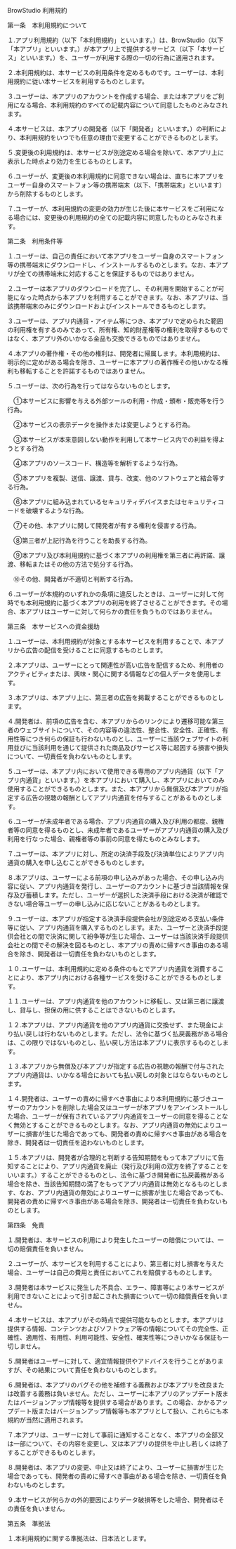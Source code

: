 BrowStudio 利用規約

第一条　本利用規約について

１.アプリ利用規約（以下「本利用規約」といいます。）は、BrowStudio（以下「本アプリ」といいます。）が本アプリ上で提供するサービス（以下「本サービス」といいます。）を、ユーザーが利用する際の一切の行為に適用されます。

２.本利用規約は、本サービスの利用条件を定めるものです。ユーザーは、本利用規約に従い本サービスを利用するものとします。

３.ユーザーは、本アプリのアカウントを作成する場合、または本アプリをご利用になる場合、本利用規約のすべての記載内容について同意したものとみなされます。

４.本サービスは、本アプリの開発者（以下「開発者」といいます。）の判断により、本利用規約をいつでも任意の理由で変更することができるものとします。

５.変更後の利用規約は、本サービスが別途定める場合を除いて、本アプリ上に表示した時点より効力を生じるものとします。

６.ユーザーが、変更後の本利用規約に同意できない場合は、直ちに本アプリをユーザー自身のスマートフォン等の携帯端末（以下、「携帯端末」といいます）から削除するものとします。

７.ユーザーが、本利用規約の変更の効力が生じた後に本サービスをご利用になる場合には、変更後の利用規約の全ての記載内容に同意したものとみなされます。

 

第二条　利用条件等

１.ユーザーは、自己の責任において本アプリをユーザー自身のスマートフォン等の携帯端末にダウンロードし、インストールするものとします。なお、本アプリが全ての携帯端末に対応することを保証するものではありません。

２.ユーザーは本アプリのダウンロードを完了し、その利用を開始することが可能になった時点から本アプリを利用することができます。なお、本アプリは、当該携帯端末のみにダウンロードおよびインストールできるものとします。

３.ユーザーは、アプリ内通貨・アイテム等につき、本アプリで定められた範囲の利用権を有するのみであって、所有権、知的財産権等の権利を取得するものではなく、本アプリ外のいかなる金品も交換できるものではありません。

４.本アプリの著作権・その他の権利は、開発者に帰属します。本利用規約は、明示的に定めがある場合を除き、ユーザーに本アプリの著作権その他いかなる権利も移転することを許諾するものではありません。

５.ユーザーは、次の行為を行ってはならないものとします。

　①本サービスに影響を与える外部ツールの利用・作成・頒布・販売等を行う行為。

　②本サービスの表示データを操作または変更しようとする行為。

　③本サービスが本来意図しない動作を利用して本サービス内での利益を得ようとする行為

　④本アプリのソースコード、構造等を解析するような行為。

　⑤本アプリを複製、送信、譲渡、貸与、改変、他のソフトウェアと結合等する行為。

　⑥本アプリに組み込まれているセキュリティデバイスまたはセキュリティコードを破壊するような行為。

　⑦その他、本アプリに関して開発者が有する権利を侵害する行為。

　⑧第三者が上記行為を行うことを助長する行為。

　⑨本アプリ及び本利用規約に基づく本アプリの利用権を第三者に再許諾、譲渡、移転またはその他の方法で処分する行為。

　⑩その他、開発者が不適切と判断する行為。

６.ユーザーが本規約のいずれかの条項に違反したときは、ユーザーに対して何時でも本利用規約に基づく本アプリの利用を終了させることができます。その場合、本アプリはユーザーに対して何らかの責任を負うものではありません。

 

第三条　本サービスへの資金援助

１.ユーザーは、本利用規約が対象とする本サービスを利用することで、本アプリから広告の配信を受けることに同意するものとします。

２.本アプリは、ユーザーにとって関連性が高い広告を配信するため、利用者のアクティビティまたは、興味・関心に関する情報などの個人データを使用します。

３.本アプリは、本アプリ上に、第三者の広告を掲載することができるものとします。

４.開発者は、前項の広告を含む、本アプリからのリンクにより遷移可能な第三者のウェブサイトについて、その内容等の違法性、整合性、安全性、正確性、有用性等につき何らの保証も行わないものとし、ユーザーに当該ウェブサイトの利用並びに当該利用を通じて提供された商品及びサービス等に起因する損害や損失について、一切責任を負わないものとします。

５.ユーザーは、本アプリ内において使用できる専用のアプリ内通貨（以下「アプリ内通貨」といいます。）を本アプリにおいて購入し、本アプリにおいてのみ使用することができるものとします。また、本アプリから無償及び本アプリが指定する広告の視聴の報酬としてアプリ内通貨を付与することがあるものとします。

６.ユーザーが未成年者である場合、アプリ内通貨の購入及び利用の都度、親権者等の同意を得るものとし、未成年者であるユーザーがアプリ内通貨の購入及び利用を行なった場合、親権者等の事前の同意を得たものとみなします。

７.ユーザーは、本アプリに対し、所定の決済手段及び決済単位によりアプリ内通貨の購入を申し込むことができるものとします。

８.本アプリは、ユーザーによる前項の申し込みがあった場合、その申し込み内容に従い、アプリ内通貨を発行し、ユーザーのアカウントに基づき当該情報を保存及び蓄積します。ただし、ユーザーが選択した決済手段における決済が確認できない場合等ユーザーの申し込みに応じないことがあるものとします。

９.ユーザーは、本アプリが指定する決済手段提供会社が別途定める支払い条件等に従い、アプリ内通貨を購入するものとします。また、ユーザーと決済手段提供会社との間で決済に関して紛争等が生じた場合、ユーザーは当該決済手段提供会社との間でその解決を図るものとし、本アプリの責めに帰すべき事由のある場合を除き、開発者は一切責任を負わないものとします。

１０.ユーザーは、本利用規約に定める条件のもとでアプリ内通貨を消費することにより、本アプリ内における各種サービスを受けることができるものとします。

１１.ユーザーは、アプリ内通貨を他のアカウントに移転し、又は第三者に譲渡し、貸与し、担保の用に供することはできないものとします。

１２.本アプリは、アプリ内通貨を他のアプリ内通貨に交換せず、また現金により払い戻しは行わないものとします。ただし、法令に基づく払戻義務がある場合は、この限りではないものとし、払い戻し方法は本アプリに表示するものとします。

１３.本アプリから無償及び本アプリが指定する広告の視聴の報酬で付与されたアプリ内通貨は、いかなる場合においても払い戻しの対象とはならないものとします。

１４.開発者は、ユーザーの責めに帰すべき事由により本利用規約に基づきユーザーのアカウントを削除した場合又はユーザーが本アプリをアンインストールした場合、ユーザーが保有されているアプリ内通貨をユーザーの同意を得ることなく無効とすることができるものとします。なお、アプリ内通貨の無効によりユーザーに損害が生じた場合であっても、開発者の責めに帰すべき事由がある場合を除き、開発者は一切責任を追わないものとします。

１５.本アプリは、開発者が合理的と判断する告知期間をもって本アプリにて告知することにより、アプリ内通貨を廃止（発行及び利用の双方を終了することをいいます。）することができるものとし、法令に基づき開発者に払戻義務がある場合を除き、当該告知期間の満了をもってアプリ内通貨は無効となるものとします、なお、アプリ内通貨の無効によりユーザーに損害が生じた場合であっても、開発者の責めに帰すべき事由がある場合を除き、開発者は一切責任を負わないものとします。

 

第四条　免責

１.開発者は、本サービスの利用により発生したユーザーの賠償については、一切の賠償責任を負いません。

２.ユーザーが、本サービスを利用することにより、第三者に対し損害を与えた場合、ユーザーは自己の費用と責任においてこれを賠償するものとします。

３.開発者は本サービスに発生した不具合、エラー、障害等により本サービスが利用できないことによって引き起こされた損害について一切の賠償責任を負いません。

４.本サービスは、本アプリがその時点で提供可能なものとします。本アプリは提供する情報、コンテンツおよびソフトウェア等の情報についてその完全性、正確性、適用性、有用性、利用可能性、安全性、確実性等につきいかなる保証も一切しません。

５.開発者はユーザーに対して、適宜情報提供やアドバイスを行うことがありますが、その結果について責任を負わないものとします。

６.開発者は、本アプリのバグその他を補修する義務および本アプリを改良または改善する義務は負いません。ただし、ユーザーに本アプリのアップデート版またはバージョンアップ情報等を提供する場合があります。この場合、かかるアップデート版またはバージョンアップ情報等も本アプリとして扱い、これらにも本規約が当然に適用されます。

７.本アプリは、ユーザーに対して事前に通知することなく、本アプリの全部又は一部について、その内容を変更し、又は本アプリの提供を中止し若しくは終了することができるものとします。

８.開発者は、本アプリの変更、中止又は終了により、ユーザーに損害が生じた場合であっても、開発者の責めに帰すべき事由がある場合を除き、一切責任を負わないものとします。

９.本サービスが何らかの外的要因によりデータ破損等をした場合、開発者はその責任を負いません。

 

第五条　準拠法

１.本利用規約に関する準拠法は、日本法とします。
